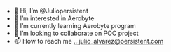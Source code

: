 - 👋 Hi, I’m @Juliopersistent
- 👀 I’m interested in Aerobyte
- 🌱 I’m currently learning Aerobyte program
- 💞️ I’m looking to collaborate on POC project
- 📫 How to reach me ...julio_alvarez@persistent.com

<!---
Juliopersistent/Juliopersistent is a ✨ special ✨ repository because its `README.md` (this file) appears on your GitHub profile.
You can click the Preview link to take a look at your changes.
--->
